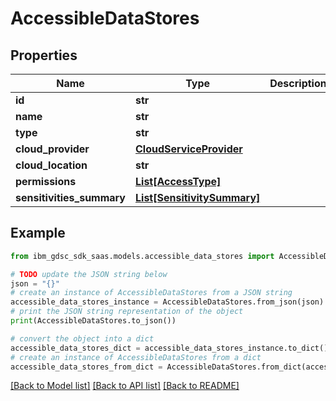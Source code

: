 # AccessibleDataStores


## Properties

Name | Type | Description | Notes
------------ | ------------- | ------------- | -------------
**id** | **str** |  | 
**name** | **str** |  | 
**type** | **str** |  | 
**cloud_provider** | [**CloudServiceProvider**](CloudServiceProvider.md) |  | 
**cloud_location** | **str** |  | 
**permissions** | [**List[AccessType]**](AccessType.md) |  | 
**sensitivities_summary** | [**List[SensitivitySummary]**](SensitivitySummary.md) |  | 

## Example

```python
from ibm_gdsc_sdk_saas.models.accessible_data_stores import AccessibleDataStores

# TODO update the JSON string below
json = "{}"
# create an instance of AccessibleDataStores from a JSON string
accessible_data_stores_instance = AccessibleDataStores.from_json(json)
# print the JSON string representation of the object
print(AccessibleDataStores.to_json())

# convert the object into a dict
accessible_data_stores_dict = accessible_data_stores_instance.to_dict()
# create an instance of AccessibleDataStores from a dict
accessible_data_stores_from_dict = AccessibleDataStores.from_dict(accessible_data_stores_dict)
```
[[Back to Model list]](../README.md#documentation-for-models) [[Back to API list]](../README.md#documentation-for-api-endpoints) [[Back to README]](../README.md)


